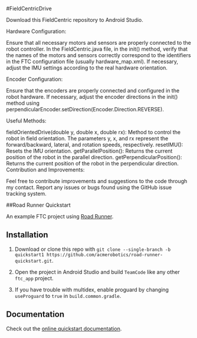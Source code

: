 #FieldCentricDrive

Download this FieldCentric repository to Android Studio.

Hardware Configuration:

Ensure that all necessary motors and sensors are properly connected to the robot controller.
In the FieldCentric.java file, in the init() method, verify that the names of the motors and sensors correctly correspond to the identifiers in the FTC configuration file (usually hardware_map.xml).
If necessary, adjust the IMU settings according to the real hardware orientation.


Encoder Configuration:

Ensure that the encoders are properly connected and configured in the robot hardware.
If necessary, adjust the encoder directions in the init() method using perpendicularEncoder.setDirection(Encoder.Direction.REVERSE).


Useful Methods:

fieldOrientedDrive(double y, double x, double rx): Method to control the robot in field orientation. The parameters y, x, and rx represent the forward/backward, lateral, and rotation speeds, respectively.
resetIMU(): Resets the IMU orientation.
getParallelPosition(): Returns the current position of the robot in the parallel direction.
getPerpendicularPosition(): Returns the current position of the robot in the perpendicular direction.
Contribution and Improvements:

Feel free to contribute improvements and suggestions to the code through my contact.
Report any issues or bugs found using the GitHub issue tracking system. 



##Road Runner Quickstart

An example FTC project using [Road Runner](https://github.com/acmerobotics/road-runner).

## Installation

1. Download or clone this repo with `git clone --single-branch -b quickstart1 https://github.com/acmerobotics/road-runner-quickstart.git`.

1. Open the project in Android Studio and build `TeamCode` like any other `ftc_app` project.

1. If you have trouble with multidex, enable proguard by changing `useProguard` to `true` in `build.common.gradle`.

## Documentation

Check out the [online quickstart documentation](https://rr.brott.dev/docs/v0-5/quickstart/introduction/).
